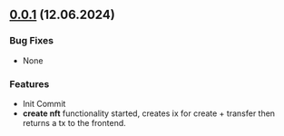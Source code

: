 ## [0.0.1](https://github.com/maweiche) (12.06.2024)

### Bug Fixes

- None

### Features

- Init Commit
- **create nft** functionality started, creates ix for create + transfer then returns a tx to the frontend.
